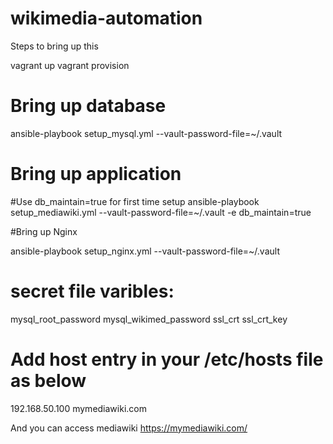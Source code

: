 # wikimedia-automation

Steps to bring up this 

vagrant up
vagrant provision

# Bring up database 
ansible-playbook setup_mysql.yml --vault-password-file=~/.vault

# Bring up application
#Use db_maintain=true for first time setup 
ansible-playbook setup_mediawiki.yml --vault-password-file=~/.vault -e db_maintain=true 

#Bring up Nginx 

ansible-playbook setup_nginx.yml --vault-password-file=~/.vault

# secret file varibles:
mysql_root_password
mysql_wikimed_password
ssl_crt
ssl_crt_key

# Add host entry in your /etc/hosts file as below

192.168.50.100 mymediawiki.com

And you can access mediawiki 
https://mymediawiki.com/
